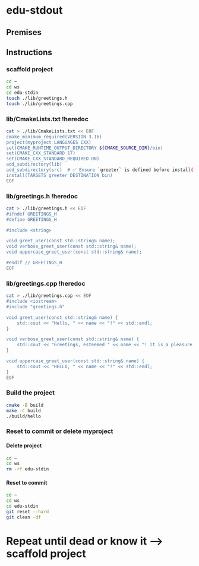 # edu-stdout

## Premises

## Instructions

### scaffold project

```bash
cd ~
cd ws
cd edu-stdin
touch ./lib/greetings.h
touch ./lib/greetings.cpp
```

### lib/CmakeLists.txt !heredoc

```bash
cat > ./lib/CmakeLists.txt << EOF
cmake_minimum_required(VERSION 3.16)
project(myproject LANGUAGES CXX)
set(CMAKE_RUNTIME_OUTPUT_DIRECTORY ${CMAKE_SOURCE_DIR}/bin)
set(CMAKE_CXX_STANDARD 17)
set(CMAKE_CXX_STANDARD_REQUIRED ON)
add_subdirectory(lib)
add_subdirectory(src)  # ✅ Ensure `greeter` is defined before install()
install(TARGETS greeter DESTINATION bin)
EOF
```

### lib/greetings.h !heredoc

```bash
cat > ./lib/greetings.h << EOF
#ifndef GREETINGS_H
#define GREETINGS_H

#include <string>

void greet_user(const std::string& name);
void verbose_greet_user(const std::string& name);
void uppercase_greet_user(const std::string& name);

#endif // GREETINGS_H
EOF
```


### lib/greetings.cpp !heredoc

```bash
cat > ./lib/greetings.cpp << EOF
#include <iostream>
#include "greetings.h"

void greet_user(const std::string& name) {
    std::cout << "Hello, " << name << "!" << std::endl;
}

void verbose_greet_user(const std::string& name) {
    std::cout << "Greetings, esteemed " << name << "! It is a pleasure to present you with this message: Hello!" << std::endl;
}

void uppercase_greet_user(const std::string& name) {
    std::cout << "HELLO, " << name << "!" << std::endl;
}
EOF
```

### Build the project

```bash
cmake -B build
make -C build
./build/hello
```

### Reset to commit or delete myproject

#### Delete project
```bash
cd ~
cd ws
rm -rf edu-stdin
```

#### Reset to commit
```bash
cd ~
cd ws
cd edu-stdin
git reset --hard
git clean -df
```

# Repeat until dead or know it --> scaffold project
